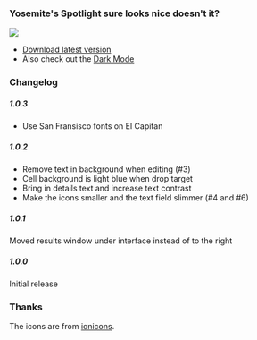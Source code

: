 ### Yosemite's Spotlight sure looks nice doesn't it?

![](https://github.com/mikker/YosemiteInterface-qsplugin/raw/master/screenshot-1.0.2.png)

* [Download latest version](https://github.com/mikker/YosemiteInterface-qsplugin/releases/latest)
* Also check out the [Dark Mode](https://github.com/mikker/YosemiteDarkInterface-qsplugin)

### Changelog

##### 1.0.3

* Use San Fransisco fonts on El Capitan

##### 1.0.2

* Remove text in background when editing (#3)
* Cell background is light blue when drop target
* Bring in details text and increase text contrast
* Make the icons smaller and the text field slimmer (#4 and #6)

##### 1.0.1

Moved results window under interface instead of to the right

##### 1.0.0

Initial release

### Thanks

The icons are from [ionicons](http://ionicons.com).
